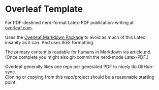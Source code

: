 
# Overleaf Template 

For PDF-destined nerd-format Latex-PDF publication-writing at [overleaf.com](https://www.overleaf.com).  

Uses the [Overleaf Markdown Package](https://www.overleaf.com/learn/latex/Articles/How_to_write_in_Markdown_on_Overleaf) to avoid as much of this Latex insanity as it can. And uses IEEE formatting.  

The primary content is readable for humans in Markdown via [article.md](./article.md).  
(Once complete you might also git-commit the nerd-mode Latex-PDF.)  

Overleaf generally likes one repo per generated PDF to nicely do GitHub-sync.  
Cloning or copying from this repo/project should be a reasonable starting point. 


